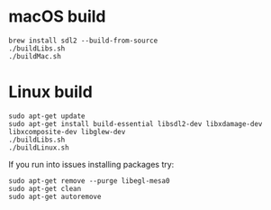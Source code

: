 
# macOS build
```
brew install sdl2 --build-from-source
./buildLibs.sh
./buildMac.sh
```

# Linux build
```
sudo apt-get update
sudo apt-get install build-essential libsdl2-dev libxdamage-dev libxcomposite-dev libglew-dev
./buildLibs.sh
./buildLinux.sh
```

If you run into issues installing packages try:
```
sudo apt-get remove --purge libegl-mesa0
sudo apt-get clean
sudo apt-get autoremove
```